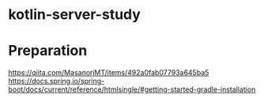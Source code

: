 # kotlin-server-study

# Preparation

https://qiita.com/MasanoriMT/items/492a0fab07793a645ba5
https://docs.spring.io/spring-boot/docs/current/reference/htmlsingle/#getting-started-gradle-installation
